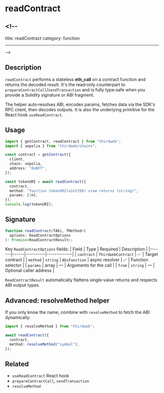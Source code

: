 # readContract

## <!--

title: readContract
category: function

---

-->

## Description

`readContract` performs a stateless **eth_call** on a contract function and returns the decoded result. It's the read‑only counterpart to `prepareContractCall`/`sendTransaction` and is fully type‑safe when you provide a Solidity signature or ABI fragment.

The helper auto‑resolves ABI, encodes params, fetches data via the SDK's RPC client, then decodes outputs. It is also the underlying primitive for the React hook `useReadContract`.

## Usage

```ts no‑lint
import { getContract, readContract } from "thirdweb";
import { sepolia } from "thirdweb/chains";

const contract = getContract({
  client,
  chain: sepolia,
  address: "0xNFT",
});

const tokenURI = await readContract({
  contract,
  method: "function tokenURI(uint256) view returns (string)",
  params: [1n],
});
console.log(tokenURI);
```

## Signature

```ts
function readContract<TAbi, TMethod>(
  options: ReadContractOptions
): Promise<ReadContractResult>;
```

Key `ReadContractOptions` fields:
| Field | Type | Required | Description |
|-------|------|----------|-------------|
| `contract` | `ThirdwebContract` | ✅ | Target contract |
| `method` | `string` \| `AbiFunction` \| async resolver | ✅ | Function selector |
| `params` | array | — | Arguments for the call |
| `from` | `string` | — | Optional caller address |

`ReadContractResult` automatically flattens single‑value returns and respects ABI output types.

## Advanced: resolveMethod helper

If you only know the name, combine with `resolveMethod` to fetch the ABI dynamically:

```ts
import { resolveMethod } from "thirdweb";

await readContract({
  contract,
  method: resolveMethod("symbol"),
});
```

## Related

- `useReadContract` React hook
- `prepareContractCall`, `sendTransaction`
- `resolveMethod`
